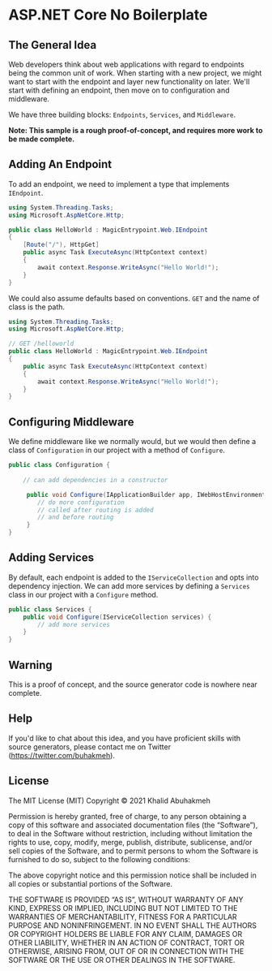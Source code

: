 # ASP.NET Core No Boilerplate

## The General Idea

Web developers think about web applications with regard to endpoints being the common unit of work. When starting with a new project, we might want to start with the endpoint and layer new functionality on later. We'll start with defining an endpoint, then move on to configuration and middleware.

We have three building blocks: `Endpoints`, `Services`, and `Middleware`.

**Note: This sample is a rough proof-of-concept, and requires more work to be made complete.**

## Adding An Endpoint

To add an endpoint, we need to implement a type that implements `IEndpoint`.

```c#
using System.Threading.Tasks;
using Microsoft.AspNetCore.Http;

public class HelloWorld : MagicEntrypoint.Web.IEndpoint
{
    [Route("/"), HttpGet]
    public async Task ExecuteAsync(HttpContext context)
    {
        await context.Response.WriteAsync("Hello World!");
    }
}
```

We could also assume defaults based on conventions. `GET` and the name of class is the path.

```c#
using System.Threading.Tasks;
using Microsoft.AspNetCore.Http;

// GET /helloworld
public class HelloWorld : MagicEntrypoint.Web.IEndpoint
{
    public async Task ExecuteAsync(HttpContext context)
    {
        await context.Response.WriteAsync("Hello World!");
    }
}
```

## Configuring Middleware

We define middleware like we normally would, but we would then define a class of `Configuration` in our project with a method of `Configure`.

```c#
public class Configuration {
    
    // can add dependencies in a constructor

     public void Configure(IApplicationBuilder app, IWebHostEnvironment env) {
        // do more configuration
        // called after routing is added
        // and before routing        
     }
}
```

## Adding Services

By default, each endpoint is added to the `IServiceCollection` and opts into dependency injection. We can add more services by defining a `Services` class in our project with a `Configure` method.

```c#
public class Services {
    public void Configure(IServiceCollection services) {
        // add more services
    }
}
```

## Warning

This is a proof of concept, and the source generator code is nowhere near complete.

## Help

If you'd like to chat about this idea, and you have proficient skills with source generators, please contact me on Twitter (https://twitter.com/buhakmeh).

## License

The MIT License (MIT)
Copyright © 2021 Khalid Abuhakmeh

Permission is hereby granted, free of charge, to any person obtaining a copy of this software and associated documentation files (the “Software”), to deal in the Software without restriction, including without limitation the rights to use, copy, modify, merge, publish, distribute, sublicense, and/or sell copies of the Software, and to permit persons to whom the Software is furnished to do so, subject to the following conditions:

The above copyright notice and this permission notice shall be included in all copies or substantial portions of the Software.

THE SOFTWARE IS PROVIDED “AS IS”, WITHOUT WARRANTY OF ANY KIND, EXPRESS OR IMPLIED, INCLUDING BUT NOT LIMITED TO THE WARRANTIES OF MERCHANTABILITY, FITNESS FOR A PARTICULAR PURPOSE AND NONINFRINGEMENT. IN NO EVENT SHALL THE AUTHORS OR COPYRIGHT HOLDERS BE LIABLE FOR ANY CLAIM, DAMAGES OR OTHER LIABILITY, WHETHER IN AN ACTION OF CONTRACT, TORT OR OTHERWISE, ARISING FROM, OUT OF OR IN CONNECTION WITH THE SOFTWARE OR THE USE OR OTHER DEALINGS IN THE SOFTWARE.

